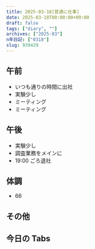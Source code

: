 ```yaml
---
title: 2025-03-18[普通に仕事]
date: 2025-03-18T00:00:00+09:00
draft: false
tags: ["diary", ""]
archives: ["2025-03"]
n年日記: ["0318"]
slug: 939429
---
```


## 午前

- いつも通りの時間に出社
- 実験少し
- ミーティング
- ミーティング

## 午後

- 実験少し
- 調査業務をメインに
- 19:00 ごろ退社

## 体調

- 66

## その他

## 今日の Tabs
